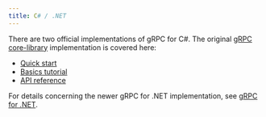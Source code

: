 ```yaml
---
title: C# / .NET
---
```


There are two official implementations of gRPC for C#. The original [gRPC
core-library][core-library] implementation is covered here:

- [Quick start](quickstart)
- [Basics tutorial](basics)
- [API reference](api)

For details concerning the newer gRPC for .NET implementation, see [gRPC for
.NET](dotnet).

[core-library]: https://github.com/grpc/grpc/tree/master/src/csharp

